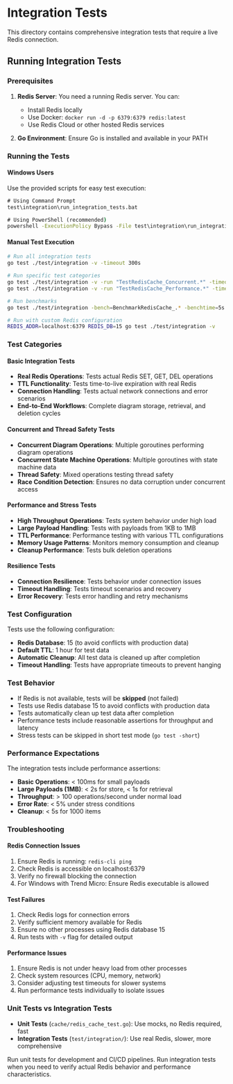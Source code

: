 # Integration Tests

This directory contains comprehensive integration tests that require a live Redis connection.

## Running Integration Tests

### Prerequisites

1. **Redis Server**: You need a running Redis server. You can:
   - Install Redis locally
   - Use Docker: `docker run -d -p 6379:6379 redis:latest`
   - Use Redis Cloud or other hosted Redis services

2. **Go Environment**: Ensure Go is installed and available in your PATH

### Running the Tests

#### Windows Users
Use the provided scripts for easy test execution:

```cmd
# Using Command Prompt
test\integration\run_integration_tests.bat

# Using PowerShell (recommended)
powershell -ExecutionPolicy Bypass -File test\integration\run_integration_tests.ps1
```

#### Manual Test Execution
```bash
# Run all integration tests
go test ./test/integration -v -timeout 300s

# Run specific test categories
go test ./test/integration -v -run "TestRedisCache_Concurrent.*" -timeout 60s
go test ./test/integration -v -run "TestRedisCache_Performance.*" -timeout 120s

# Run benchmarks
go test ./test/integration -bench=BenchmarkRedisCache_.* -benchtime=5s

# Run with custom Redis configuration
REDIS_ADDR=localhost:6379 REDIS_DB=15 go test ./test/integration -v
```

### Test Categories

#### Basic Integration Tests
- **Real Redis Operations**: Tests actual Redis SET, GET, DEL operations
- **TTL Functionality**: Tests time-to-live expiration with real Redis
- **Connection Handling**: Tests actual network connections and error scenarios
- **End-to-End Workflows**: Complete diagram storage, retrieval, and deletion cycles

#### Concurrent and Thread Safety Tests
- **Concurrent Diagram Operations**: Multiple goroutines performing diagram operations
- **Concurrent State Machine Operations**: Multiple goroutines with state machine data
- **Thread Safety**: Mixed operations testing thread safety
- **Race Condition Detection**: Ensures no data corruption under concurrent access

#### Performance and Stress Tests
- **High Throughput Operations**: Tests system behavior under high load
- **Large Payload Handling**: Tests with payloads from 1KB to 1MB
- **TTL Performance**: Performance testing with various TTL configurations
- **Memory Usage Patterns**: Monitors memory consumption and cleanup
- **Cleanup Performance**: Tests bulk deletion operations

#### Resilience Tests
- **Connection Resilience**: Tests behavior under connection issues
- **Timeout Handling**: Tests timeout scenarios and recovery
- **Error Recovery**: Tests error handling and retry mechanisms

### Test Configuration

Tests use the following configuration:
- **Redis Database**: 15 (to avoid conflicts with production data)
- **Default TTL**: 1 hour for test data
- **Automatic Cleanup**: All test data is cleaned up after completion
- **Timeout Handling**: Tests have appropriate timeouts to prevent hanging

### Test Behavior

- If Redis is not available, tests will be **skipped** (not failed)
- Tests use Redis database 15 to avoid conflicts with production data
- Tests automatically clean up test data after completion
- Performance tests include reasonable assertions for throughput and latency
- Stress tests can be skipped in short test mode (`go test -short`)

### Performance Expectations

The integration tests include performance assertions:
- **Basic Operations**: < 100ms for small payloads
- **Large Payloads (1MB)**: < 2s for store, < 1s for retrieval
- **Throughput**: > 100 operations/second under normal load
- **Error Rate**: < 5% under stress conditions
- **Cleanup**: < 5s for 1000 items

### Troubleshooting

#### Redis Connection Issues
1. Ensure Redis is running: `redis-cli ping`
2. Check Redis is accessible on localhost:6379
3. Verify no firewall blocking the connection
4. For Windows with Trend Micro: Ensure Redis executable is allowed

#### Test Failures
1. Check Redis logs for connection errors
2. Verify sufficient memory available for Redis
3. Ensure no other processes using Redis database 15
4. Run tests with `-v` flag for detailed output

#### Performance Issues
1. Ensure Redis is not under heavy load from other processes
2. Check system resources (CPU, memory, network)
3. Consider adjusting test timeouts for slower systems
4. Run performance tests individually to isolate issues

### Unit Tests vs Integration Tests

- **Unit Tests** (`cache/redis_cache_test.go`): Use mocks, no Redis required, fast
- **Integration Tests** (`test/integration/`): Use real Redis, slower, more comprehensive

Run unit tests for development and CI/CD pipelines. Run integration tests when you need to verify actual Redis behavior and performance characteristics.